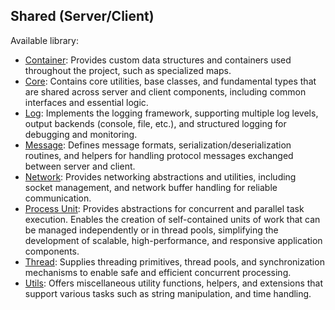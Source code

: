 ## Shared (Server/Client)

Available library:
- [Container](./Container/README.md): Provides custom data structures and containers used throughout the project, such as specialized maps.
- [Core](./Container/README.md): Contains core utilities, base classes, and fundamental types that are shared across server and client components, including common interfaces and essential logic.
- [Log](./Log/README.md): Implements the logging framework, supporting multiple log levels, output backends (console, file, etc.), and structured logging for debugging and monitoring.
- [Message](./Message/README.md): Defines message formats, serialization/deserialization routines, and helpers for handling protocol messages exchanged between server and client.
- [Network](./Network/README.md): Provides networking abstractions and utilities, including socket management, and network buffer handling for reliable communication.
- [Process Unit](./ProcessUnit/README.md): Provides abstractions for concurrent and parallel task execution. Enables the creation of self-contained units of work that can be managed independently or in thread pools, simplifying the development of scalable, high-performance, and responsive application components.
- [Thread](./Thread/README.md): Supplies threading primitives, thread pools, and synchronization mechanisms to enable safe and efficient concurrent processing.
- [Utils](./Utils/README.md): Offers miscellaneous utility functions, helpers, and extensions that support various tasks such as string manipulation, and time handling.